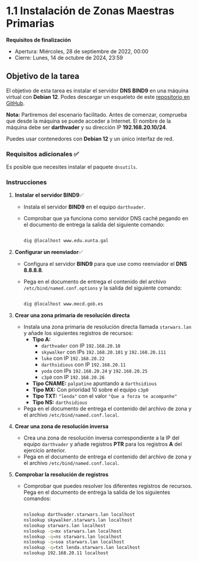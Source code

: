 # 1.1 Instalación de Zonas Maestras Primarias

**Requisitos de finalización**  

- Apertura: Miércoles, 28 de septiembre de 2022, 00:00  
- Cierre: Lunes, 14 de octubre de 2024, 23:59  

## Objetivo de la tarea

El objetivo de esta tarea es instalar el servidor **DNS BIND9** en una máquina virtual con **Debian 12**. Podes descargar un esqueleto de este [repositorio en GitHub](https://github.com/brunosct/bind9skel).

**Nota:** Partiremos del escenario facilitado. Antes de comenzar, comprueba que desde la máquina se puede acceder a Internet. El nombre de la máquina debe ser **darthvader** y su dirección IP **192.168.20.10/24**.

Puedes usar contenedores con **Debian 12** y un único interfaz de red.

### Requisitos adicionales ✅

Es posible que necesites instalar el paquete `dnsutils`.

### Instrucciones

1. **Instalar el servidor BIND9**✅
   - Instala el servidor **BIND9** en el equipo `darthvader`.
   - Comprobar que ya funciona como servidor DNS caché pegando en el documento de entrega la salida del siguiente comando:

     ```bash

     dig @localhost www.edu.xunta.gal
     ```

2. **Configurar un reenviador**✅
   - Configura el servidor **BIND9** para que use como reenviador el **DNS 8.8.8.8**.
   - Pega en el documento de entrega el contenido del archivo `/etc/bind/named.conf.options` y la salida del siguiente comando:

     ```bash

     dig @localhost www.mecd.gob.es
     ```

3. **Crear una zona primaria de resolución directa**
   - Instala una zona primaria de resolución directa llamada `starwars.lan` y añade los siguientes registros de recursos:
     - **Tipo A:**  
       - `darthvader` con IP `192.168.20.10`
       - `skywalker` con IPs `192.168.20.101` y `192.168.20.111`
       - `luke` con IP `192.168.20.22`
       - `darthsidious` con IP `192.168.20.11`
       - `yoda` con IPs `192.168.20.24` y `192.168.20.25`
       - `c3p0` con IP `192.168.20.26`
     - **Tipo CNAME:** `palpatine` apuntando a `darthsidious`
     - **Tipo MX:** Con prioridad 10 sobre el equipo `c3p0`
     - **Tipo TXT:** `"lenda"` con el valor `"Que a forza te acompanhe"`
     - **Tipo NS:** `darthsidious`
   - Pega en el documento de entrega el contenido del archivo de zona y el archivo `/etc/bind/named.conf.local`.

4. **Crear una zona de resolución inversa**
   - Crea una zona de resolución inversa correspondiente a la IP del equipo `darthvader` y añade registros **PTR** para los registros **A** del ejercicio anterior.
   - Pega en el documento de entrega el contenido del archivo de zona y el archivo `/etc/bind/named.conf.local`.

5. **Comprobar la resolución de registros**
   - Comprobar que puedes resolver los diferentes registros de recursos. Pega en el documento de entrega la salida de los siguientes comandos:

     ```bash

     nslookup darthvader.starwars.lan localhost
     nslookup skywalker.starwars.lan localhost
     nslookup starwars.lan localhost
     nslookup -q=mx starwars.lan localhost
     nslookup -q=ns starwars.lan localhost
     nslookup -q=soa starwars.lan localhost
     nslookup -q=txt lenda.starwars.lan localhost
     nslookup 192.168.20.11 localhost
     ```
